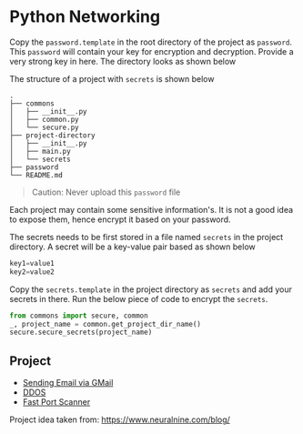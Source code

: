 # Python Networking

Copy the `password.template` in the root directory of the project as `password`. This `password` will contain your key for encryption and decryption.
Provide a very strong key in here. The directory looks as shown below

The structure of a project with `secrets` is shown below
```
.
├── commons
│   ├── __init__.py
│   ├── common.py
│   └── secure.py
├── project-directory
│   ├── __init__.py
│   ├── main.py
│   └── secrets
├── password
└── README.md
```

> Caution: Never upload this `password` file

Each project may contain some sensitive information's. It is not a good idea to expose them, hence encrypt it based on your password.

The secrets needs to be first stored in a file named `secrets` in the project directory.
A secret will be a key-value pair based as shown below
```python
key1=value1
key2=value2
```
Copy the `secrets.template` in the project directory as `secrets` and add your secrets in there. Run the below piece of code to encrypt the `secrets`.
```python
from commons import secure, common
_, project_name = common.get_project_dir_name()
secure.secure_secrets(project_name)
```

## Project
* [Sending Email via GMail](https://github.com/anis016/Python-Networking/tree/master/mailing-client)
* [DDOS](https://github.com/anis016/Python-Networking/tree/master/ddos)
* [Fast Port Scanner](https://github.com/anis016/Python-Networking/tree/master/port-scanner)

Project idea taken from: https://www.neuralnine.com/blog/